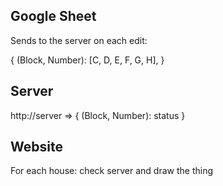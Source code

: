 Google Sheet
------------

Sends to the server on each edit:

{
        (Block, Number): [C, D, E, F, G, H],
}

Server
------

http://server => { (Block, Number): status }

Website
-------

For each house: check server and draw the thing
